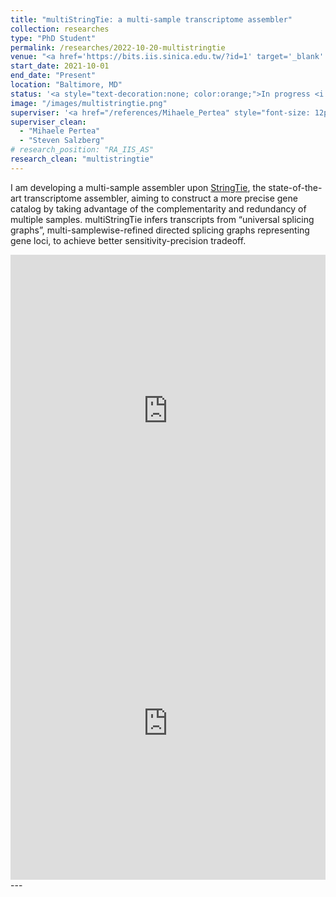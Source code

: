 ```yaml
---
title: "multiStringTie: a multi-sample transcriptome assembler"
collection: researches
type: "PhD Student"
permalink: /researches/2022-10-20-multistringtie
venue: "<a href='https://bits.iis.sinica.edu.tw/?id=1' target='_blank' style='color: inherit;'>Center of Computational Biology, Johns Hopkins University</a>"
start_date: 2021-10-01
end_date: "Present"
location: "Baltimore, MD"
status: '<a style="text-decoration:none; color:orange;">In progress <i class="fa fa-spinner" aria-hidden="true"></i></a>'
image: "/images/multistringtie.png"
superviser: '<a href="/references/Mihaele_Pertea" style="font-size: 12px; text-decoration:none; color:#4A4F53; border-style: solid; border-color:#bfcae3; border-radius: 10px; background-color: #bfcae3;" target="_blank">&nbsp; Mihaele Pertea &nbsp;</a> &nbsp;<a href="/references/Mihaele_Pertea" style="font-size: 12px; text-decoration:none; color:#4A4F53; border-style: solid; border-color:#bfcae3; border-radius: 10px; background-color: #bfcae3;" target="_blank">&nbsp; Steven Salzberg &nbsp;</a>'
superviser_clean:
  - "Mihaele Pertea"
  - "Steven Salzberg"
# research_position: "RA_IIS_AS"
research_clean: "multistringtie"
---
```


I am developing a multi-sample assembler upon <a href="https://ccb.jhu.edu/software/stringtie/index.shtml" target="_blank" >StringTie</a>, the state-of-the-art transcriptome assembler, aiming to construct a more precise gene catalog by taking advantage of the complementarity and redundancy of multiple samples.
multiStringTie infers transcripts from “universal splicing graphs”, multi-samplewise-refined directed splicing graphs representing
gene loci, to achieve better sensitivity-precision tradeoff.

<iframe src="https://docs.google.com/presentation/d/e/2PACX-1vSy6Rd_CNn10ca8hBK4G1chFC80wVEc5kLEVDuIa56MsQnUrN1pvLK2lmzUxDq3gg/embed?start=false&loop=false&delayms=3000" frameborder="0" width="100%" height="500" allowfullscreen="true" mozallowfullscreen="true" webkitallowfullscreen="true"></iframe>

<iframe src="https://docs.google.com/presentation/d/e/2PACX-1vRtTIfKhJ5LsoDQor9atEhLqPiWfvqu50T-EO4_mtf9DQOJue8rsmAoharKeBfqdg/embed?start=false&loop=false&delayms=3000" frameborder="0" width="100%" height="500" allowfullscreen="true" mozallowfullscreen="true" webkitallowfullscreen="true"></iframe>
---
